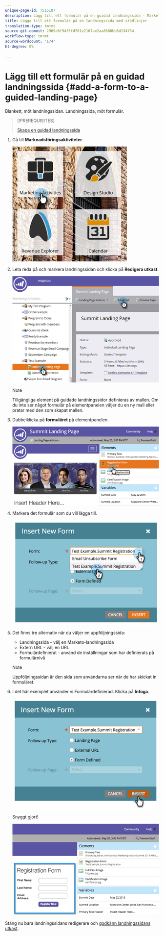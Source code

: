 ```yaml
---
unique-page-id: 7515107
description: Lägg till ett formulär på en guidad landningssida - Marketo Docs - Produktdokumentation
title: Lägga till ett formulär på en landningssida med stödlinjer
translation-type: tm+mt
source-git-commit: 2969e6f94f5fd781e2167ae2aa8680bb8d134754
workflow-type: tm+mt
source-wordcount: '174'
ht-degree: 0%

---
```



# Lägg till ett formulär på en guidad landningssida {#add-a-form-to-a-guided-landing-page}

Blankett, möt landningssidan. Landningssida, möt formulär.

>[!PREREQUISITES]
>
>[Skapa en guidad landningssida](/help/marketo/product-docs/demand-generation/landing-pages/guided-landing-pages/create-a-guided-landing-page.md)

1. Gå till **Marknadsföringsaktiviteter**.

   ![](assets/one.png)

1. Leta reda på och markera landningssidan och klicka på **Redigera utkast**.

   ![](assets/two.png)

   >[!NOTE]
   >
   >Tillgängliga element på guidade landningssidor definieras av mallen. Om du inte ser något formulär på elementpanelen väljer du en ny mall eller pratar med den som skapat mallen.

1. Dubbelklicka på **formuläret** på elementpanelen.

   ![](assets/image2015-5-20-15-3a37-3a55.png)

1. Markera det formulär som du vill lägga till.

   ![](assets/image2015-5-20-15-3a44-3a35.png)

1. Det finns tre alternativ när du väljer en uppföljningssida:

   * Landningssida - välj en Marketo-landningssida
   * Extern URL - välj en URL
   * Formulärdefinierat - använd de inställningar som har definierats på formulärnivå

   >[!NOTE]
   >
   >Uppföljningssidan är den sida som användarna ser när de har skickat in formuläret.

1. I det här exemplet använder vi Formulärdefinierad. Klicka på **Infoga**.

   ![](assets/image2015-5-20-15-3a46-3a55.png)

   Snyggt gjort!

   ![](assets/image2015-5-20-15-3a45-3a45.png)

Stäng nu bara landningssidans redigerare och [godkänn landningssidans utkast](/help/marketo/product-docs/demand-generation/landing-pages/understanding-landing-pages/approve-unapprove-or-delete-a-landing-page.md).
